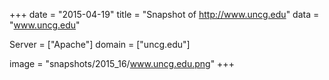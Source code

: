 
+++
date = "2015-04-19"
title = "Snapshot of http://www.uncg.edu"
data = "www.uncg.edu"

Server = ["Apache"]
domain = ["uncg.edu"]

  image = "snapshots/2015_16/www.uncg.edu.png"
+++
#
